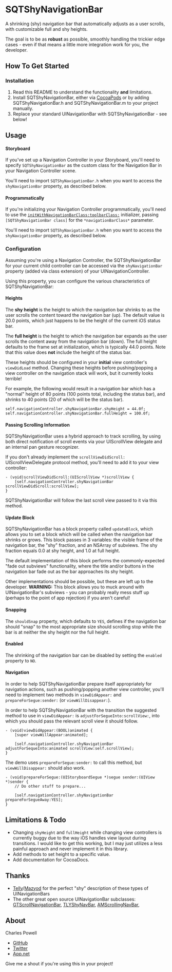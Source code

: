 SQTShyNavigationBar
===================

A shrinking (shy) navigation bar that automatically adjusts as a user scrolls, with customizable full and shy heights.

The goal is to be as __robust__ as possible, smoothly handling the trickier edge cases - even if that means a little more integration work for you, the developer.

## How To Get Started

### Installation

1. Read this README to understand the functionality __and__ limitations.
2. Install SQTShyNavigationBar, either via [CocoaPods](http://cocoapods.org) or by adding SQTShyNavigationBar.h and SQTShyNavigationBar.m to your project manually.
3. Replace your standard UINavigationBar with SQTShyNavigationBar - see below!

## Usage

#### Storyboard
If you've set up a Navigation Controller in your Storyboard, you'll need to specify `SQTShyNavigationBar` as the custom class for the Navigation Bar in your Navigation Controller scene.

You'll need to import `SQTShyNavigationBar.h` when you want to access the `shyNavigationBar` property, as described below.

#### Programmatically
If you're initializing your Navigation Controller programmatically, you'll need to use the [`initWithNavigationBarClass:toolbarClass:`](https://developer.apple.com/library/ios/documentation/uikit/reference/UINavigationController_Class/Reference/Reference.html#//apple_ref/occ/instm/UINavigationController/initWithNavigationBarClass:toolbarClass:) initializer, passing `[SQTShyNavigationBar class]` for the `*navigationBarClass*` parameter.

You'll need to import `SQTShyNavigationBar.h` when you want to access the `shyNavigationBar` property, as described below.

### Configuration
Assuming you're using a Navigation Controller, the SQTShyNavigationBar for your current child controller can be accessed via the `shyNavigationBar` property (added via class extension) of your UINavigationController.

Using this property, you can configure the various characteristics of SQTShyNavigationBar:

#### Heights
The __shy height__ is the height to which the navigation bar shrinks to as the user scrolls the content toward the navigation bar (up). The default value is 20.0 points, which just happens to be the height of the current iOS status bar.

The __full height__ is the height to which the navigation bar expands as the user scrolls the content away from the navigation bar (down). The full height defaults to the frame set at initialization, which is typically 44.0 points. Note that this value does __not__ include the height of the status bar.

These heights should be configured in your __initial__ view controller's `viewDidLoad` method. Changing these heights before pushing/popping a view controller on the navigation stack will work, but it currently looks terrible!

For example, the following would result in a navigation bar which has a "normal" height of 80 points (100 points total, including the status bar), and shrinks to 40 points (20 of which will be the status bar).

```objc
self.navigationController.shyNavigationBar.shyHeight = 44.0f;
self.navigationController.shyNavigationBar.fullHeight = 100.0f;
```

#### Passing Scrolling Information
SQTShyNavigationBar uses a hybrid approach to track scrolling, by using both direct notification of scroll events via your UIScrollView delegate and an internal pan gesture recognizer.

If you don't already implement the `scrollViewDidScroll:` UIScrollViewDelegate protocol method, you'll need to add it to your view controller:

```objc
- (void)scrollViewDidScroll:(UIScrollView *)scrollView {
    [self.navigationController.shyNavigationBar scrollViewDidScroll:scrollView];
}
```

SQTShyNavigationBar will follow the last scroll view passed to it via this method.

#### Update Block
SQTShyNavigationBar has a block property called `updateBlock`, which allows you to set a block which will be called when the navigation bar shrinks or grows. This block passes in 3 variables: the visible frame of the navigation bar, the "shy" fraction, and an NSArray of subviews. The shy fraction equals 0.0 at shy height, and 1.0 at full height.

The default implementation of this block performs the commonly-expected "fade out subviews" functionality, where the title and/or buttons in the navigation bar fade out as the bar approaches its shy height.

Other implementations should be possible, but these are left up to the developer. __WARNING:__ This block allows you to muck around with UINavigationBar's subviews - you can probably really mess stuff up (perhaps to the point of app rejection) if you aren't careful!

#### Snapping
The `shouldSnap` property, which defaults to `YES`, defines if the navigation bar should "snap" to the most appropriate size should scrolling stop while the bar is at neither the shy height nor the full height.

#### Enabled
The shrinking of the navigation bar can be disabled by setting the `enabled` property to `NO`.

#### Navigation
In order to help SQTShyNavigationBar prepare itself appropriately for navigation actions, such as pushing/popping another view controller, you'll need to implement two methods in `viewDidAppear:` and `prepareForSegue:sender:` (or  `viewWillDisappear:`).

In order to help SQTShyNavigationBar with the transition the suggested method to use in `viewDidAppear:` is `adjustForSegueInto:scrollView:`, into which you should pass the relevant scroll view it should follow.

```objc
- (void)viewDidAppear:(BOOL)animated {
    [super viewWillAppear:animated];
    
    [self.navigationController.shyNavigationBar adjustForSequeInto:animated scrollView:self.scrollView];
}
```

The demo uses `prepareForSegue:sender:` to call this method, but `viewWillDisappear:` should also work.
```objc
- (void)prepareForSegue:(UIStoryboardSegue *)segue sender:(UIView *)sender {
    // Do other stuff to prepare...
    
    [self.navigationController.shyNavigationBar prepareForSegueAway:YES];
}
```

## Limitations & Todo
- Changing `shyHeight` and `fullHeight` while changing view controllers is currently buggy due to the way iOS handles view layout during transitions. I would like to get this working, but I may just utilizes a less painful approach and never implement it in this library.
- Add methods to set height to a specific value.
- Add documentation for CocoaDocs.

## Thanks
- [Telly](https://github.com/telly/TLYShyNavBar)/[Mazyod](https://github.com/Mazyod) for the perfect "shy" description of these types of UINavigationBars
- The other great open source UINavigationBar subclasses: [GTScrollNavigationBar](https://github.com/luugiathuy/GTScrollNavigationBar), [TLYShyNavBar](https://github.com/telly/TLYShyNavBar), [AMScrollingNavBar](http://github.com/andreamazz/AMScrollingNavbar), 

## About

Charles Powell
- [GitHub](http://github.com/cbpowell)
- [Twitter](http://twitter.com/seventhcolumn)
- [App.net](http://app.net/seventhcolumn)

Give me a shout if you're using this in your project!
